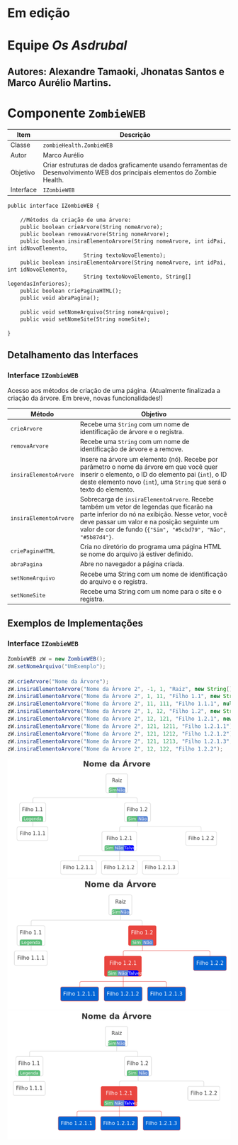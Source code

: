 # Em edição

# Equipe *Os Asdrubal*

Autores: Alexandre Tamaoki, Jhonatas Santos e Marco Aurélio Martins.
----
# Componente `ZombieWEB`

Item | Descrição
----- | -----
Classe | `zombieHealth.ZombieWEB`
Autor | Marco Aurélio
Objetivo | Criar estruturas de dados graficamente usando ferramentas de Desenvolvimento WEB dos principais elementos do Zombie Health.
Interface | `IZombieWEB`

~~~
public interface IZombieWEB {

	//Métodos da criação de uma árvore:
	public boolean crieArvore(String nomeArvore);
	public boolean removaArvore(String nomeArvore);
	public boolean insiraElementoArvore(String nomeArvore, int idPai, int idNovoElemento, 
					    String textoNovoElemento);
	public boolean insiraElementoArvore(String nomeArvore, int idPai, int idNovoElemento, 
					    String textoNovoElemento, String[] legendasInferiores);
	public boolean criePaginaHTML();
	public void abraPagina();
	
	public void setNomeArquivo(String nomeArquivo);
	public void setNomeSite(String nomeSite);
	
}
~~~

## Detalhamento das Interfaces

### Interface `IZombieWEB`
Acesso aos métodos de criação de uma página.
(Atualmente finalizada a criação da árvore. Em breve, novas funcionalidades!)

Método | Objetivo
-------| --------
`crieArvore` | Recebe uma `String` com um nome de identificação de árvore e o registra.
`removaArvore` | Recebe uma `String` com um nome de identificação de árvore e a remove.
`insiraElementoArvore` | Insere na árvore um elemento (nó). Recebe por parâmetro o nome da árvore em que você quer inserir o elemento, o ID do elemento pai (`int`), o ID deste elemento novo (`int`), uma `String` que será o texto do elemento.
`insiraElementoArvore` | Sobrecarga de `insiraElementoArvore`. Recebe também um vetor de legendas que ficarão na parte inferior do nó na exibição. Nesse vetor, você deve passar um valor e na posição seguinte um valor de cor de fundo (`{"Sim", "#5cbd79", "Não", "#5b87d4"}`.
`criePaginaHTML` | Cria no diretório do programa uma página HTML se nome do arquivo já estiver definido.
`abraPagina` | Abre no navegador a página criada.
`setNomeArquivo` | Recebe uma String com um nome de identificação do arquivo e o registra.
`setNomeSite` | Recebe uma String com um nome para o site e o registra.

## Exemplos de Implementações

### Interface `IZombieWEB`
~~~java
ZombieWEB zW = new ZombieWEB();
zW.setNomeArquivo("UmExemplo");

zW.crieArvore("Nome da Árvore");
zW.insiraElementoArvore("Nome da Árvore 2", -1, 1, "Raiz", new String[] {"Sim", "#5cbd79", "Não", "#5b87d4"} );
zW.insiraElementoArvore("Nome da Árvore 2", 1, 11, "Filho 1.1", new String[] {"Sim", "#5cbd79", "Não", "#5b87d4"} );
zW.insiraElementoArvore("Nome da Árvore 2", 11, 111, "Filho 1.1.1", null );
zW.insiraElementoArvore("Nome da Árvore 2", 1, 12, "Filho 1.2", new String[] {"Sim", "#5cbd79", "Não", "#5b87d4"} );
zW.insiraElementoArvore("Nome da Árvore 2", 12, 121, "Filho 1.2.1", new String[] {"Sim", "#5cbd79", "Não", "#5b87d4", "Talvez", "blue"} );
zW.insiraElementoArvore("Nome da Árvore 2", 121, 1211, "Filho 1.2.1.1");
zW.insiraElementoArvore("Nome da Árvore 2", 121, 1212, "Filho 1.2.1.2");
zW.insiraElementoArvore("Nome da Árvore 2", 121, 1213, "Filho 1.2.1.3", null );
zW.insiraElementoArvore("Nome da Árvore 2", 12, 122, "Filho 1.2.2");
~~~
![Alt text](Arquivos/arvore3.png?raw=true "Title")
![Alt text](Arquivos/arvore2.png?raw=true "Title")
![Alt text](Arquivos/arvore1.png?raw=true "Title")
